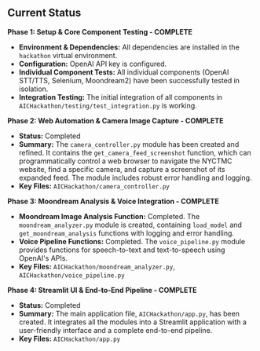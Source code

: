 ## Current Status

**Phase 1: Setup & Core Component Testing - COMPLETE**

*   **Environment & Dependencies:** All dependencies are installed in the `hackathon` virtual environment.
*   **Configuration:** OpenAI API key is configured.
*   **Individual Component Tests:** All individual components (OpenAI STT/TTS, Selenium, Moondream2) have been successfully tested in isolation.
*   **Integration Testing:** The initial integration of all components in `AICHackathon/testing/test_integration.py` is working.

**Phase 2: Web Automation & Camera Image Capture - COMPLETE**

*   **Status:** Completed
*   **Summary:** The `camera_controller.py` module has been created and refined. It contains the `get_camera_feed_screenshot` function, which can programmatically control a web browser to navigate the NYCTMC website, find a specific camera, and capture a screenshot of its expanded feed. The module includes robust error handling and logging.
*   **Key Files:** `AICHackathon/camera_controller.py`

**Phase 3: Moondream Analysis & Voice Integration - COMPLETE**

*   **Moondream Image Analysis Function:** Completed. The `moondream_analyzer.py` module is created, containing `load_model` and `get_moondream_analysis` functions with logging and error handling.
*   **Voice Pipeline Functions:** Completed. The `voice_pipeline.py` module provides functions for speech-to-text and text-to-speech using OpenAI's APIs.
*   **Key Files:** `AICHackathon/moondream_analyzer.py`, `AICHackathon/voice_pipeline.py`

**Phase 4: Streamlit UI & End-to-End Pipeline - COMPLETE**

*   **Status:** Completed
*   **Summary:** The main application file, `AICHackathon/app.py`, has been created. It integrates all the modules into a Streamlit application with a user-friendly interface and a complete end-to-end pipeline.
*   **Key Files:** `AICHackathon/app.py`

